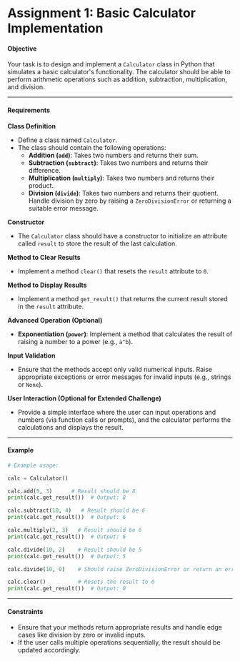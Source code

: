# Assignment 1: Basic Calculator Implementation

#### Objective

Your task is to design and implement a `Calculator` class in Python that simulates a basic calculator's functionality. The calculator should be able to perform arithmetic operations such as addition, subtraction, multiplication, and division.

---

#### Requirements

**Class Definition**  
- Define a class named `Calculator`.
- The class should contain the following operations:
    - **Addition (`add`)**: Takes two numbers and returns their sum.
    - **Subtraction (`subtract`)**: Takes two numbers and returns their difference.
    - **Multiplication (`multiply`)**: Takes two numbers and returns their product.
    - **Division (`divide`)**: Takes two numbers and returns their quotient. Handle division by zero by raising a `ZeroDivisionError` or returning a suitable error message.

**Constructor**  
- The `Calculator` class should have a constructor to initialize an attribute called `result` to store the result of the last calculation.

**Method to Clear Results**  
- Implement a method `clear()` that resets the `result` attribute to `0`.

**Method to Display Results**  
- Implement a method `get_result()` that returns the current result stored in the `result` attribute.

**Advanced Operation (Optional)**  
- **Exponentiation (`power`)**: Implement a method that calculates the result of raising a number to a power (e.g., `a^b`).

**Input Validation**  
- Ensure that the methods accept only valid numerical inputs. Raise appropriate exceptions or error messages for invalid inputs (e.g., strings or `None`).

**User Interaction (Optional for Extended Challenge)**  
- Provide a simple interface where the user can input operations and numbers (via function calls or prompts), and the calculator performs the calculations and displays the result.

---

#### Example

```python
# Example usage:

calc = Calculator()

calc.add(5, 3)      # Result should be 8
print(calc.get_result())  # Output: 8

calc.subtract(10, 4)   # Result should be 6
print(calc.get_result())  # Output: 6

calc.multiply(2, 3)   # Result should be 6
print(calc.get_result())  # Output: 6

calc.divide(10, 2)    # Result should be 5
print(calc.get_result())  # Output: 5

calc.divide(10, 0)    # Should raise ZeroDivisionError or return an error message

calc.clear()          # Resets the result to 0
print(calc.get_result())  # Output: 0
```

---

#### Constraints

- Ensure that your methods return appropriate results and handle edge cases like division by zero or invalid inputs.
- If the user calls multiple operations sequentially, the result should be updated accordingly.
